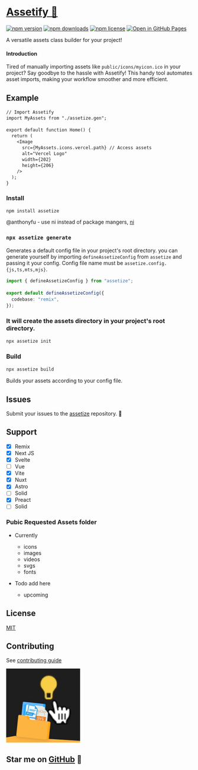 # [Assetify 🎨](https://npmjs.com/package/assetize)

[![npm version](https://img.shields.io/npm/v/assetize.svg)](https://www.npmjs.com/package/assetize)
[![npm downloads](https://img.shields.io/npm/dm/assetize.svg)](https://www.npmjs.com/package/assetize)
[![npm license](https://img.shields.io/npm/l/assetize.svg)](https://www.npmjs.com/package/assetize)
[![Open in GitHub Pages](https://img.shields.io/static/v1?label=GitHub&message=assetize&color=blue&style=flat-square)](https://github.com/broisnischal/assetize)

<!-- [![GitHub release](https://img.shields.io/github/release/assetize/assetize.svg)](https://github.com/assetize/assetize/releases) -->

A versatile assets class builder for your project!

#### Introduction

Tired of manually importing assets like `public/icons/myicon.ico` in your project? Say goodbye to the hassle with Assetify! This handy tool automates asset imports, making your workflow smoother and more efficient.

## Example

```tsx
// Import Assetify
import MyAssets from "./assetize.gen";

export default function Home() {
  return (
    <Image
      src={MyAssets.icons.vercel.path} // Access assets
      alt="Vercel Logo"
      width={202}
      height={206}
    />
  );
}
```

### Install

```
npm install assetize
```

@anthonyfu - use ni instead of package mangers, [ni](https://github.com/antfu/ni)

### `npx assetize generate`

Generates a default config file in your project's root directory. you can generate yourself by importing `defineAssetizeConfig` from `assetize` and passing it your config. Config file name must be `assetize.config.{js,ts,mts,mjs}`.

```ts
import { defineAssetizeConfig } from "assetize";

export default defineAssetizeConfig({
  codebase: "remix",
});
```

### It will create the assets directory in your project's root directory.

```bash
npx assetize init
```

### Build

```sh
npx assetize build
```

Builds your assets according to your config file.

## Issues

Submit your issues to the [assetize](https://github.com/broisnischal/assetize/issues) repository. 🤖

## Support

- [x] Remix
- [x] Next JS
- [x] Svelte
- [ ] Vue
- [x] Vite
- [x] Nuxt
- [x] Astro
- [ ] Solid
- [x] Preact
- [ ] Solid

### Pubic Requested Assets folder

- Currently

  - icons
  - images
  - videos
  - svgs
  - fonts

- Todo add here
  - upcoming

## License

[MIT](https://github.com/broisnischal/assetize/blob/master/LICENSE)

## Contributing

See [contributing guide](https://github.com/broisnischal/assetize/blob/master/CONTRIBUTING.md)

![Assetify logo](./assetize.png)

## Star me on [GitHub](https://github.com/broisnischal/assetize) 🌟
